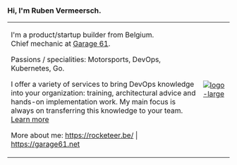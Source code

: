 ### Hi, I'm Ruben Vermeersch.

<table>
  <tr>
    <td>

I'm a product/startup builder from Belgium.<br />
Chief mechanic at [Garage 61](https://garage61.net).

Passions / specialities: Motorsports, DevOps, Kubernetes, Go.

I offer a variety of services to bring DevOps knowledge into your organization: training, architectural advice and hands-on implementation work. My main focus is always on transferring this knowledge to your team. [Learn more](https://rocketeer.be/consulting/)

More about me: https://rocketeer.be/ | https://garage61.net
      
</td>
<td>
    
[![logo-large](https://github.com/rubenv/rubenv/assets/42904/e7ff7525-8374-458e-a7bb-e5685c5a4d55)](https://garage61.net)
   
</td>
</tr>




</table>


<!--
**rubenv/rubenv** is a ✨ _special_ ✨ repository because its `README.md` (this file) appears on your GitHub profile.

Here are some ideas to get you started:

- 🔭 I’m currently working on ...
- 🌱 I’m currently learning ...
- 👯 I’m looking to collaborate on ...
- 🤔 I’m looking for help with ...
- 💬 Ask me about ...
- 📫 How to reach me: ...
- 😄 Pronouns: ...
- ⚡ Fun fact: ...
-->
